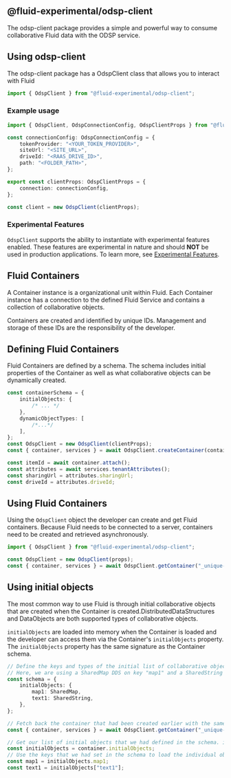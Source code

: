 ## @fluid-experimental/odsp-client

The odsp-client package provides a simple and powerful way to consume collaborative Fluid data with the ODSP service.

## Using odsp-client

The odsp-client package has a OdspClient class that allows you to interact with Fluid

```typescript
import { OdspClient } from "@fluid-experimental/odsp-client";
```

### Example usage

```typescript
import { OdspClient, OdspConnectionConfig, OdspClientProps } from "@fluid-experimental/odsp-client";

const connectionConfig: OdspConnectionConfig = {
	tokenProvider: "<YOUR_TOKEN_PROVIDER>",
	siteUrl: "<SITE_URL>",
	driveId: "<RAAS_DRIVE_ID>",
	path: "<FOLDER_PATH>",
};

export const clientProps: OdspClientProps = {
	connection: connectionConfig,
};

const client = new OdspClient(clientProps);
```

### Experimental Features

`OdspClient` supports the ability to instantiate with experimental features enabled.
These features are experimental in nature and should **NOT** be used in production applications.
To learn more, see [Experimental Features](https://fluidframework.com/docs/build/experimental-features/).

## Fluid Containers

A Container instance is a organizational unit within Fluid. Each Container instance has a connection to the defined Fluid Service and contains a collection of collaborative objects.

Containers are created and identified by unique IDs. Management and storage of these IDs are the responsibility of the developer.

## Defining Fluid Containers

Fluid Containers are defined by a schema. The schema includes initial properties of the Container as well as what collaborative objects can be dynamically created.

```typescript
const containerSchema = {
	initialObjects: {
		/* ... */
	},
	dynamicObjectTypes: [
		/*...*/
	],
};
const OdspClient = new OdspClient(clientProps);
const { container, services } = await OdspClient.createContainer(containerSchema);

const itemId = await container.attach();
const attributes = await services.tenantAttributes();
const sharingUrl = attributes.sharingUrl;
const driveId = attributes.driveId;
```

## Using Fluid Containers

Using the `OdspClient` object the developer can create and get Fluid containers. Because Fluid needs to be connected to a server, containers need to be created and retrieved asynchronously.

```typescript
import { OdspClient } from "@fluid-experimental/odsp-client";

const OdspClient = new OdspClient(props);
const { container, services } = await OdspClient.getContainer("_unique-id_", schema);
```

## Using initial objects

The most common way to use Fluid is through initial collaborative objects that are created when the Container is created.DistributedDataStructures and DataObjects are both supported types of collaborative objects.

`initialObjects` are loaded into memory when the Container is loaded and the developer can access them via the Container's `initialObjects` property. The `initialObjects` property has the same signature as the Container schema.

```typescript
// Define the keys and types of the initial list of collaborative objects.
// Here, we are using a SharedMap DDS on key "map1" and a SharedString on key "text1".
const schema = {
	initialObjects: {
		map1: SharedMap,
		text1: SharedString,
	},
};

// Fetch back the container that had been created earlier with the same url and schema
const { container, services } = await OdspClient.getContainer("_unique-url_", schema);

// Get our list of initial objects that we had defined in the schema. initialObjects here will have the same signature
const initialObjects = container.initialObjects;
// Use the keys that we had set in the schema to load the individual objects
const map1 = initialObjects.map1;
const text1 = initialObjects["text1"];
```

